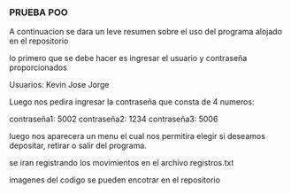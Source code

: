 ### PRUEBA POO

A continuacion se dara un leve resumen sobre el uso del programa alojado en el repositorio

lo primero que se debe hacer es ingresar el usuario y contraseña proporcionados

Usuarios:
Kevin
Jose
Jorge

Luego nos pedira ingresar la contraseña que consta de 4 numeros:

contraseña1: 5002
contraseña2: 1234
contraseña3: 5006

luego nos aparecera un menu el cual nos permitira elegir si deseamos depositar, retirar o salir del programa.

se iran registrando los movimientos en el archivo registros.txt

imagenes del codigo se pueden encotrar en el repositorio